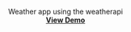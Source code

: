 <p align="center">
Weather app using the weatherapi
<br />
<a href="ganud.github.io/weather-app/"><strong>View Demo</strong></a>
</p>